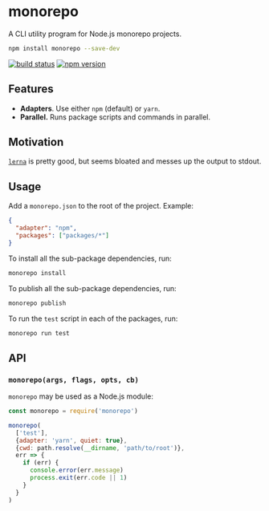 # monorepo

A CLI utility program for Node.js monorepo projects.

```sh
npm install monorepo --save-dev
```

[![build status](https://img.shields.io/travis/mariuslundgard/monorepo/master.svg?style=flat-square)](https://travis-ci.org/mariuslundgard/monorepo)
[![npm version](https://img.shields.io/npm/v/monorepo.svg?style=flat-square)](https://www.npmjs.com/package/monorepo)

## Features

* **Adapters**. Use either `npm` (default) or `yarn`.
* **Parallel.** Runs package scripts and commands in parallel.

## Motivation

[`lerna`](https://github.com/lerna/lerna) is pretty good, but seems bloated and messes up the output to stdout.

## Usage

Add a `monorepo.json` to the root of the project. Example:

```json
{
  "adapter": "npm",
  "packages": ["packages/*"]
}
```

To install all the sub-package dependencies, run:

```sh
monorepo install
```

To publish all the sub-package dependencies, run:

```sh
monorepo publish
```

To run the `test` script in each of the packages, run:

```sh
monorepo run test
```

## API

### `monorepo(args, flags, opts, cb)`

`monorepo` may be used as a Node.js module:

```js
const monorepo = require('monorepo')

monorepo(
  ['test'],
  {adapter: 'yarn', quiet: true},
  {cwd: path.resolve(__dirname, 'path/to/root')},
  err => {
    if (err) {
      console.error(err.message)
      process.exit(err.code || 1)
    }
  }
)
```
